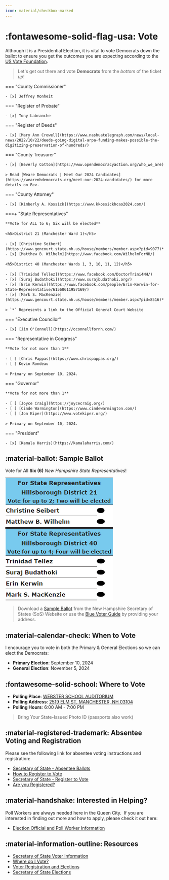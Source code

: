 ```yaml
---
icon: material/checkbox-marked
---
```


# :fontawesome-solid-flag-usa: Vote

Although it is a Presidential Election, it is vital to vote Democrats down the ballot to ensure you
get the outcomes you are expecting according to the
[US Vote Foundation](https://www.usvotefoundation.org/downballot).

> Let's get out there and vote **Democrats** from the *bottom* of the ticket *up*!

=== "County Commissioner"

    - [x] Jeffrey Monheit

=== "Register of Probate"

    - [x] Tony Labranche

=== "Register of Deeds"

    - [x] [Mary Ann Crowell](https://www.nashuatelegraph.com/news/local-news/2022/10/22/deeds-going-digital-arpa-funding-makes-possible-the-digitizing-preservation-of-hundreds/)

=== "County Treasurer"

    - [x] [Beverly Cotton](https://www.opendemocracyaction.org/who_we_are)

    > Read [Weare Democrats | Meet Our 2024 Candidates](https://wearenhdemocrats.org/meet-our-2024-candidates/) for more details on Bev.

=== "County Attorney"

    - [x] [Kimberly A. Kossick](https://www.kkossickhcao2024.com/)

===+ "State Representatives"

    **Vote for ALL to 6; Six will be elected**

    <h5>District 21 (Manchester Ward 1)</h5>

    - [x] [Christine Seibert](https://www.gencourt.state.nh.us/house/members/member.aspx?pid=9077)*
    - [x] [Matthew B. Wilhelm](https://www.facebook.com/WilhelmForNH/)

    <h5>District 40 (Manchester Wards 1, 3, 10, 11, 12)</h5>

    - [x] [Trinidad Tellez](https://www.facebook.com/DoctorTrini4NH/)
    - [x] [Suraj Budathoki](https://www.surajbudathoki.org/)
    - [x] [Erin Kerwin](https://www.facebook.com/people/Erin-Kerwin-for-State-Representative/61560611957169/)
    - [x] [Mark S. MacKenzie](https://www.gencourt.state.nh.us/house/members/member.aspx?pid=8516)*

    > `*` Represents a link to the Official General Court Website

=== "Executive Councilor"

    - [x] [Jim O'Connell](https://oconnellfornh.com/)

=== "Representative in Congress"

    **Vote for not more than 1**

    - [ ] [Chris Pappas](https://www.chrispappas.org/)
    - [ ] Kevin Rondeau

    > Primary on September 10, 2024.

=== "Governor"

    **Vote for not more than 1**

    - [ ] [Joyce Craig](https://joycecraig.org/)
    - [ ] [Cinde Warmington](https://www.cindewarmington.com/)
    - [ ] [Jon Kiper](https://www.votekiper.org/)

    > Primary on September 10, 2024.

=== "President"

    - [x] [Kamala Harris](https://kamalaharris.com/)

## :material-ballot: Sample Ballot

Vote for All **Six (6)** *New Hampshire State Representatives*!

![Sample Ballot](./assets/images/sample.png)

> Download a [Sample Ballot](https://www.sos.nh.gov/elections/sample-ballots/) from the New
> Hampshire Secretary of States (SoS) Website or use the [Blue Voter Guide](https://bluevoterguide.org/) by providing your address.

## :material-calendar-check: When to Vote

I encourage you to vote in both the Primary & General Elections so we can elect the Democrats:

- **Primary Election**: September 10, 2024
- **General Election**: November 5, 2024

## :fontawesome-solid-school: Where to Vote

- **Polling Place**: [WEBSTER SCHOOL AUDITORIUM](http://maps.google.com/?q=2519%20%20ELM%20ST,%20MANCHESTER,%20NH%2003104)
- **Polling Address**: [2519 ELM ST, MANCHESTER, NH 03104](http://maps.google.com/?q=2519%20%20ELM%20ST,%20MANCHESTER,%20NH%2003104)
- **Polling Hours**: 6:00 AM - 7:00 PM

> Bring Your State-Issued Photo ID (passports also work)

## :material-registered-trademark: Absentee Voting and Registration

Please see the following link for absentee voting instructions and registration:

- [Secretary of State - Absentee Ballots](https://www.sos.nh.gov/elections/absentee-ballots)
- [How to Register to Vote](https://www.manchesternh.gov/Departments/City-Clerk/Voter-Registration-and-Elections/How-to-Register)
- [Secretary of State - Register to Vote](https://www.sos.nh.gov/elections/register-vote)
- [Are you Registered?](https://www.manchesterdemocrats.org/voterreg)

## :material-handshake: Interested in Helping?

Poll Workers are always needed here in the Queen City.  If you are interested in finding out more
and how to apply, please check it out here:

- [Election Official and Poll Worker Information](https://www.manchesternh.gov/Departments/City-Clerk/Voter-Registration-and-Elections/Election-Official-and-Poll-Worker-Information)

## :material-information-outline: Resources

- [Secretary of State Voter Information](https://app.sos.nh.gov/voterinformation)
- [Where do I Vote?](https://www.manchesternh.gov/Departments/City-Clerk/Voter-Registration-and-Elections/Where-do-I-Vote)
- [Voter Registration and Elections](https://www.manchesternh.gov/Departments/City-Clerk/Voter-Registration-and-Elections)
- [Secretary of State Elections](https://www.sos.nh.gov/elections)
